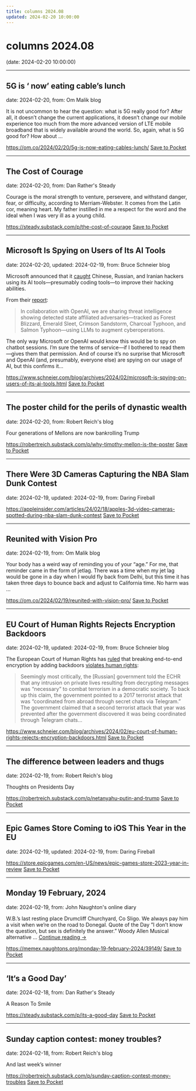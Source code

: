 ```yaml
---
title: columns 2024.08
updated: 2024-02-20 10:00:00
---
```


# columns 2024.08

(date: 2024-02-20 10:00:00)

---

## 5G is ‘ now’ eating cable’s lunch

date: 2024-02-20, from: Om Malik blog

It is not uncommon to hear the question: what is 5G really good for? After all, it doesn’t change the current applications, it doesn’t change our mobile experience too much from the more advanced version of LTE mobile broadband that is widely available around the world. So, again, what is 5G good for? How about &#8230;

<span class="feed-item-link">
<a href="https://om.co/2024/02/20/5g-is-now-eating-cables-lunch/">https://om.co/2024/02/20/5g-is-now-eating-cables-lunch/</a> <a href="https://getpocket.com/save" class="pocket-btn" data-lang="en" data-save-url="https://om.co/2024/02/20/5g-is-now-eating-cables-lunch/">Save to Pocket</a>
</span>

---

## The Cost of Courage

date: 2024-02-20, from: Dan Rather's Steady

Courage is the moral strength to venture, persevere, and withstand danger, fear, or difficulty, according to Merriam-Webster. It comes from the Latin cor, meaning heart. My father instilled in me a respect for the word and the ideal when I was very ill as a young child.

<span class="feed-item-link">
<a href="https://steady.substack.com/p/the-cost-of-courage">https://steady.substack.com/p/the-cost-of-courage</a> <a href="https://getpocket.com/save" class="pocket-btn" data-lang="en" data-save-url="https://steady.substack.com/p/the-cost-of-courage">Save to Pocket</a>
</span>

---

## Microsoft Is Spying on Users of Its AI Tools

date: 2024-02-20, updated: 2024-02-19, from: Bruce Schneier blog

<p>Microsoft announced that it <a href="https://www.washingtonpost.com/technology/2024/02/14/us-adversaries-using-artificial-intelligence-boost-hacking-efforts/">caught</a> Chinese, Russian, and Iranian hackers using its AI tools&#8212;presumably coding tools&#8212;to improve their hacking abilities.</p>
<p>From their <a href="https://www.microsoft.com/en-us/security/business/security-insider/reports/cyber-signals/cyber-signals-issue-6-navigating-cyberthreats-and-strengthening-defenses/">report</a>:</p>
<blockquote><p>In collaboration with OpenAI, we are sharing threat intelligence showing detected state affiliated adversaries&#8212;tracked as Forest Blizzard, Emerald Sleet, Crimson Sandstorm, Charcoal Typhoon, and Salmon Typhoon&#8212;using LLMs to augment cyberoperations.</p></blockquote>
<p>The only way Microsoft or OpenAI would know this would be to spy on chatbot sessions. I&#8217;m sure the terms of service&#8212;if I bothered to read them&#8212;gives them that permission. And of course it&#8217;s no surprise that Microsoft and OpenAI (and, presumably, everyone else) are spying on our usage of AI, but this confirms it...</p>

<span class="feed-item-link">
<a href="https://www.schneier.com/blog/archives/2024/02/microsoft-is-spying-on-users-of-its-ai-tools.html">https://www.schneier.com/blog/archives/2024/02/microsoft-is-spying-on-users-of-its-ai-tools.html</a> <a href="https://getpocket.com/save" class="pocket-btn" data-lang="en" data-save-url="https://www.schneier.com/blog/archives/2024/02/microsoft-is-spying-on-users-of-its-ai-tools.html">Save to Pocket</a>
</span>

---

## The poster child for the perils of dynastic wealth 

date: 2024-02-20, from: Robert Reich's blog

Four generations of Mellons are now bankrolling Trump

<span class="feed-item-link">
<a href="https://robertreich.substack.com/p/why-timothy-mellon-is-the-poster">https://robertreich.substack.com/p/why-timothy-mellon-is-the-poster</a> <a href="https://getpocket.com/save" class="pocket-btn" data-lang="en" data-save-url="https://robertreich.substack.com/p/why-timothy-mellon-is-the-poster">Save to Pocket</a>
</span>

---

## There Were 3D Cameras Capturing the NBA Slam Dunk Contest

date: 2024-02-19, updated: 2024-02-19, from: Daring Fireball



<span class="feed-item-link">
<a href="https://appleinsider.com/articles/24/02/18/apples-3d-video-cameras-spotted-during-nba-slam-dunk-contest">https://appleinsider.com/articles/24/02/18/apples-3d-video-cameras-spotted-during-nba-slam-dunk-contest</a> <a href="https://getpocket.com/save" class="pocket-btn" data-lang="en" data-save-url="https://appleinsider.com/articles/24/02/18/apples-3d-video-cameras-spotted-during-nba-slam-dunk-contest">Save to Pocket</a>
</span>

---

## Reunited with Vision Pro

date: 2024-02-19, from: Om Malik blog

Your body has a weird way of reminding you of your “age.” For me, that reminder came in the form of jetlag. There was a time when&#160;my jet lag would be gone&#160;in&#160;a day&#160;when I would fly back from Delhi,&#160;but this&#160;time it has taken three days to bounce back and adjust to California&#160;time. No harm was &#8230;

<span class="feed-item-link">
<a href="https://om.co/2024/02/19/reunited-with-vision-pro/">https://om.co/2024/02/19/reunited-with-vision-pro/</a> <a href="https://getpocket.com/save" class="pocket-btn" data-lang="en" data-save-url="https://om.co/2024/02/19/reunited-with-vision-pro/">Save to Pocket</a>
</span>

---

## EU Court of Human Rights Rejects Encryption Backdoors

date: 2024-02-19, updated: 2024-02-19, from: Bruce Schneier blog

<p>The European Court of Human Rights has <a href="https://hudoc.echr.coe.int/eng/#{%22itemid%22:[%22001-230854%22]}">ruled</a> that breaking end-to-end encryption by adding backdoors <a href="https://arstechnica.com/tech-policy/2024/02/human-rights-court-takes-stand-against-weakening-of-end-to-end-encryption/">violates human rights</a>:</p>
<blockquote><p>Seemingly most critically, the [Russian] government told the ECHR that any intrusion on private lives resulting from decrypting messages was &#8220;necessary&#8221; to combat terrorism in a democratic society. To back up this claim, the government pointed to a 2017 terrorist attack that was &#8220;coordinated from abroad through secret chats via Telegram.&#8221; The government claimed that a second terrorist attack that year was prevented after the government discovered it was being coordinated through Telegram chats...</p></blockquote>

<span class="feed-item-link">
<a href="https://www.schneier.com/blog/archives/2024/02/eu-court-of-human-rights-rejects-encryption-backdoors.html">https://www.schneier.com/blog/archives/2024/02/eu-court-of-human-rights-rejects-encryption-backdoors.html</a> <a href="https://getpocket.com/save" class="pocket-btn" data-lang="en" data-save-url="https://www.schneier.com/blog/archives/2024/02/eu-court-of-human-rights-rejects-encryption-backdoors.html">Save to Pocket</a>
</span>

---

## The difference between leaders and thugs

date: 2024-02-19, from: Robert Reich's blog

Thoughts on Presidents Day

<span class="feed-item-link">
<a href="https://robertreich.substack.com/p/netanyahu-putin-and-trump">https://robertreich.substack.com/p/netanyahu-putin-and-trump</a> <a href="https://getpocket.com/save" class="pocket-btn" data-lang="en" data-save-url="https://robertreich.substack.com/p/netanyahu-putin-and-trump">Save to Pocket</a>
</span>

---

## Epic Games Store Coming to iOS This Year in the EU

date: 2024-02-19, updated: 2024-02-19, from: Daring Fireball



<span class="feed-item-link">
<a href="https://store.epicgames.com/en-US/news/epic-games-store-2023-year-in-review">https://store.epicgames.com/en-US/news/epic-games-store-2023-year-in-review</a> <a href="https://getpocket.com/save" class="pocket-btn" data-lang="en" data-save-url="https://store.epicgames.com/en-US/news/epic-games-store-2023-year-in-review">Save to Pocket</a>
</span>

---

## Monday 19 February, 2024

date: 2024-02-19, from: John Naughton's online diary

W.B.’s last resting place Drumcliff Churchyard, Co Sligo. We always pay him a visit when we’re on the road to Donegal. Quote of the Day ”I don’t know the question, but sex is definitely the answer.” Woody Allen Musical alternative &#8230; <a href="https://memex.naughtons.org/monday-19-february-2024/39149/">Continue reading <span class="meta-nav">&#8594;</span></a>

<span class="feed-item-link">
<a href="https://memex.naughtons.org/monday-19-february-2024/39149/">https://memex.naughtons.org/monday-19-february-2024/39149/</a> <a href="https://getpocket.com/save" class="pocket-btn" data-lang="en" data-save-url="https://memex.naughtons.org/monday-19-february-2024/39149/">Save to Pocket</a>
</span>

---

## ‘It‘s a Good Day’

date: 2024-02-18, from: Dan Rather's Steady

A Reason To Smile

<span class="feed-item-link">
<a href="https://steady.substack.com/p/its-a-good-day">https://steady.substack.com/p/its-a-good-day</a> <a href="https://getpocket.com/save" class="pocket-btn" data-lang="en" data-save-url="https://steady.substack.com/p/its-a-good-day">Save to Pocket</a>
</span>

---

## Sunday caption contest: money troubles?

date: 2024-02-18, from: Robert Reich's blog

And last week&#8217;s winner

<span class="feed-item-link">
<a href="https://robertreich.substack.com/p/sunday-caption-contest-money-troubles">https://robertreich.substack.com/p/sunday-caption-contest-money-troubles</a> <a href="https://getpocket.com/save" class="pocket-btn" data-lang="en" data-save-url="https://robertreich.substack.com/p/sunday-caption-contest-money-troubles">Save to Pocket</a>
</span>



<script type="text/javascript">!function(d,i){if(!d.getElementById(i)){var j=d.createElement("script");j.id=i;j.src="https://widgets.getpocket.com/v1/j/btn.js?v=1";var w=d.getElementById(i);d.body.appendChild(j);}}(document,"pocket-btn-js");</script>


